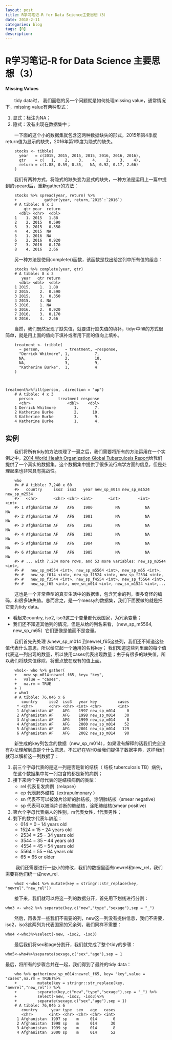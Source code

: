 ```yaml
---
layout: post
title: R学习笔记-R for Data Science主要思想（3）
date: 2018-2-11
categories: blog
tags: [R]
description:  
--- 
```

<script type="text/javascript" async src="https://cdn.mathjax.org/mathjax/latest/MathJax.js?config=TeX-MML-AM_CHTML"></script>

# R学习笔记-R for Data Science 主要思想（3）
#### Missing Values
&emsp;&emsp;tidy data时， 我们面临的另一个问题就是如何处理missing value，通常情况下，missing value有两种形式：  
1. 显式：标注为NA；
2. 隐式：没有出现在数据集中；  

&emsp;&emsp;一下面的这个小的数据集就包含这两种数据缺失的形式，2015年第4季度return值为显示的缺失，2016年第1季度为隐式的缺失。

        stocks <- tibble(
          year   = c(2015, 2015, 2015, 2015, 2016, 2016, 2016),
          qtr    = c(   1,    2,    3,    4,    2,    3,    4),
          return = c(1.88, 0.59, 0.35,   NA, 0.92, 0.17, 2.66)
        )

&emsp;&emsp;我们有两种方式，将隐式的缺失变为显式的缺失，一种方法是运用上一篇中提到的speard后，重新gather的方法：

        stocks %>% spread(year, return) %>%
        +            gather(year, return,`2015`:`2016`)
        # A tibble: 8 x 3
            qtr year  return
          <dbl> <chr>  <dbl>
        1    1. 2015   1.88 
        2    2. 2015   0.590
        3    3. 2015   0.350
        4    4. 2015  NA    
        5    1. 2016  NA    
        6    2. 2016   0.920
        7    3. 2016   0.170
        8    4. 2016   2.66 

&emsp;&emsp;另一种方法是使用complete()函数，该函数是找出给定列中所有值的组合：

        stocks %>% complete(year, qtr)
        # A tibble: 8 x 3
           year   qtr return
          <dbl> <dbl>  <dbl>
        1 2015.    1.  1.88 
        2 2015.    2.  0.590
        3 2015.    3.  0.350
        4 2015.    4. NA    
        5 2016.    1. NA    
        6 2016.    2.  0.920
        7 2016.    3.  0.170
        8 2016.    4.  2.66

&emsp;&emsp;当然，我们既然发现了缺失值，就要进行缺失值的填补，tidyr中fill的方式很简单，就是用上面的值向下填补或者用下面的值向上填补。

        treatment <- tribble(
          ~ person,           ~ treatment, ~response,
          "Derrick Whitmore", 1,           7,
          NA,                 2,           10,
          NA,                 3,           9,
          "Katherine Burke",  1,           4
        )



    treatment%>%fill(person, .direction = "up")
        # A tibble: 4 x 3
          person           treatment response
          <chr>                <dbl>    <dbl>
        1 Derrick Whitmore        1.       7.
        2 Katherine Burke         2.      10.
        3 Katherine Burke         3.       9.
        4 Katherine Burke         1.       4.

## 实例
&emsp;&emsp;我们将所有tidy的方法梳理了一遍之后，我们需要将所有的方法运用在一个实例之中，[2014 World Health Organization Global Tuberculosis Report](http://www.who.int/tb/country/data/download/en/)给我们提供了一个真实的数据集。这个数据集中提供了很多流行病学方面的信息，但是处理起来也非常具有挑战性。  

        who
        #> # A tibble: 7,240 x 60
        #>   country     iso2  iso3   year new_sp_m014 new_sp_m1524 new_sp_m2534
        #>   <chr>       <chr> <chr> <int>       <int>        <int>        <int>
        #> 1 Afghanistan AF    AFG    1980          NA           NA           NA
        #> 2 Afghanistan AF    AFG    1981          NA           NA           NA
        #> 3 Afghanistan AF    AFG    1982          NA           NA           NA
        #> 4 Afghanistan AF    AFG    1983          NA           NA           NA
        #> 5 Afghanistan AF    AFG    1984          NA           NA           NA
        #> 6 Afghanistan AF    AFG    1985          NA           NA           NA
        #> # ... with 7,234 more rows, and 53 more variables: new_sp_m3544 <int>,
        #> #   new_sp_m4554 <int>, new_sp_m5564 <int>, new_sp_m65 <int>,
        #> #   new_sp_f014 <int>, new_sp_f1524 <int>, new_sp_f2534 <int>,
        #> #   new_sp_f3544 <int>, new_sp_f4554 <int>, new_sp_f5564 <int>,
        #> #   new_sp_f65 <int>, new_sn_m014 <int>, new_sn_m1524 <int>,...

&emsp;&emsp;这也是一个非常典型的真实生活中的数据集，包含冗余的列，很多奇怪的编码，和很多缺失值。总而言之，是一个messy的数据集，我们下面要做的就是把它变为tidy data。  

- 看起来country, iso2, iso3这三个变量都代表国家，为冗余变量；   
- 我们还不知道其他列的情况，但是从给的列名来看，（new_sp_m5564, new_sp_m65）它们更像是值而不是变量。  

&emsp;&emsp;我们首先先处理 从new_sp_m014 到newrel_f65这些列，我们还不知道这些值代表什么意思，所以给它起一个通用的名称key； 我们知道这些列里面的每个值代表这一列出现的数量，所以使用cases代表出现数量；由于有很多的缺失值，所以我们将缺失值移除，将重点放在现有的值上面。

        who1<- who %>% gather(
        +   new_sp_m014:newrel_f65, key= "key",
        +   value = "cases",
        +   na.rm = TRUE
        + )
        > who1
        # A tibble: 76,046 x 6
           country     iso2  iso3   year key         cases
         * <chr>       <chr> <chr> <int> <chr>       <int>
         1 Afghanistan AF    AFG    1997 new_sp_m014     0
         2 Afghanistan AF    AFG    1998 new_sp_m014    30
         3 Afghanistan AF    AFG    1999 new_sp_m014     8
         4 Afghanistan AF    AFG    2000 new_sp_m014    52
         5 Afghanistan AF    AFG    2001 new_sp_m014   129
         6 Afghanistan AF    AFG    2002 new_sp_m014    90

&emsp;&emsp;新生成的key列包含的数据（new_sp_m014），如果没有解释的话我们完全没有办法理解到底是个什么意思，不过好在WHO给我们提供了数据字典，这样我们就可以解析这一列数据了：  

1. 前三个字母代表的是这一列是否是新的结核（ 结核 tuberculosis TB）病例，在这个数据集中每一列包含的都是新的病例；  
2. 接下来两个字母代表的是结核病例的类型：
    - rel 代表复发病例（relapse）
    - ep  代表肺外结核（extrapulmonary ）
    - sn 代表不可以被涂片诊断的肺结核，涂阴肺结核（smear negative）
    - sp 代表可以被涂片诊断的肺结核，涂阳肺结核(smear positive)
3. 第六个字母代表病人的性别，m代表女性，f代表男性；
4. 剩下的数字代表年龄组：
    - 014 = 0 – 14 years old
    - 1524 = 15 – 24 years old
    - 2534 = 25 – 34 years old
    - 3544 = 35 – 44 years old
    - 4554 = 45 – 54 years old
    - 5564 = 55 – 64 years old
    - 65 = 65 or older

&emsp;&emsp; 我们还需要进行一些小的修改，我们的数据里面有newrel和new_rel，我们需要将他们统一成new\_rel.

        who2 <-who1 %>% mutate(key = stringr::str_replace(key, "newrel","new_rel"))

&emsp;&emsp;接下来，我们就可以将这一列的数据分开，首先用下划线进行分割：  

    who3 <- who2 %>% separate(key,c("new","type","sexage"),sep = "_")

&emsp;&emsp;然后，再丢弃一些我们不需要的列，new这一列没有提供信息，我们不需要，iso2，iso3这两列为代表国家的冗余列，我们同样不需要：

    who4 <-who3%>%select(-new, -iso2, -iso3)

&emsp;&emsp;最后我们将sex和age分割开，我们就完成了整个tidy的步骤：

    who5<-who4%>%separate(sexage,c("sex","age"),sep = 1

最后，将所有的步骤合并在一起，我们得到了最终的tidy data：

        who %>% gather(new_sp_m014:newrel_f65, key= "key",value = "cases",na.rm = TRUE)%>% 
        +         mutate(key = stringr::str_replace(key, "newrel","new_rel")) %>%
        +         separate(key,c("new","type","sexage"),sep = "_") %>%
        +         select(-new, -iso2, -iso3)%>%
        +         separate(sexage,c("sex","age"),sep = 1)
        # A tibble: 76,046 x 6
           country      year type  sex   age   cases
           <chr>       <int> <chr> <chr> <chr> <int>
         1 Afghanistan  1997 sp    m     014       0
         2 Afghanistan  1998 sp    m     014      30
         3 Afghanistan  1999 sp    m     014       8
         4 Afghanistan  2000 sp    m     014      52

